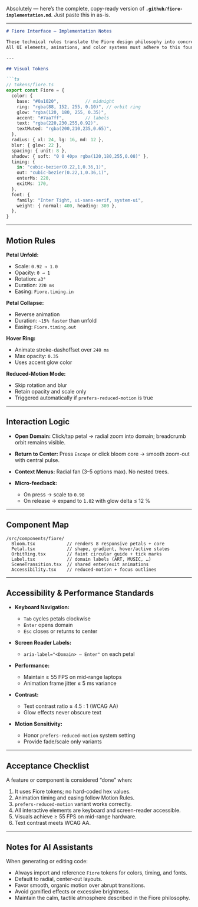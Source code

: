 Absolutely — here’s the complete, copy-ready version of **`.github/fiore-implementation.md`**.
Just paste this in as-is.

---

````md
# Fiore Interface — Implementation Notes

These technical rules translate the Fiore design philosophy into concrete code behavior.  
All UI elements, animations, and color systems must adhere to this foundation.

---

## Visual Tokens

```ts
// tokens/fiore.ts
export const Fiore = {
  color: {
    base: "#0a1020",          // midnight
    ring: "rgba(88, 152, 255, 0.10)", // orbit ring
    glow: "rgba(120, 180, 255, 0.35)",
    accent: "#7aa7ff",        // labels
    text: "rgba(220,230,255,0.92)",
    textMuted: "rgba(200,210,235,0.65)",
  },
  radius: { xl: 24, lg: 16, md: 12 },
  blur: { glow: 22 },
  spacing: { unit: 8 },
  shadow: { soft: "0 0 40px rgba(120,180,255,0.08)" },
  timing: {
    in: "cubic-bezier(0.22,1,0.36,1)",
    out: "cubic-bezier(0.22,1,0.36,1)",
    enterMs: 220,
    exitMs: 170,
  },
  font: {
    family: "Inter Tight, ui-sans-serif, system-ui",
    weight: { normal: 400, heading: 300 },
  },
}
````

---

## Motion Rules

**Petal Unfold:**

* Scale: `0.92 → 1.0`
* Opacity: `0 → 1`
* Rotation: `±3°`
* Duration: `220 ms`
* Easing: `Fiore.timing.in`

**Petal Collapse:**

* Reverse animation
* Duration: `~15% faster` than unfold
* Easing: `Fiore.timing.out`

**Hover Ring:**

* Animate stroke-dashoffset over `240 ms`
* Max opacity: `0.35`
* Uses accent glow color

**Reduced-Motion Mode:**

* Skip rotation and blur
* Retain opacity and scale only
* Triggered automatically if `prefers-reduced-motion` is true

---

## Interaction Logic

* **Open Domain:** Click/tap petal → radial zoom into domain; breadcrumb orbit remains visible.
* **Return to Center:** Press `Escape` or click bloom core → smooth zoom-out with central pulse.
* **Context Menus:** Radial fan (3–5 options max). No nested trees.
* **Micro-feedback:**

  * On press → scale to `0.98`
  * On release → expand to `1.02` with glow delta ≤ 12 %

---

## Component Map

```
/src/components/fiore/
  Bloom.tsx            // renders 8 responsive petals + core
  Petal.tsx            // shape, gradient, hover/active states
  OrbitRing.tsx        // faint circular guide + tick marks
  Label.tsx            // domain labels (ART, MUSIC, …)
  SceneTransition.tsx  // shared enter/exit animations
  Accessibility.tsx    // reduced-motion + focus outlines
```

---

## Accessibility & Performance Standards

* **Keyboard Navigation:**

  * `Tab` cycles petals clockwise
  * `Enter` opens domain
  * `Esc` closes or returns to center
* **Screen Reader Labels:**

  * `aria-label="<Domain> – Enter"` on each petal
* **Performance:**

  * Maintain ≥ 55 FPS on mid-range laptops
  * Animation frame jitter ≤ 5 ms variance
* **Contrast:**

  * Text contrast ratio ≥ 4.5 : 1 (WCAG AA)
  * Glow effects never obscure text
* **Motion Sensitivity:**

  * Honor `prefers-reduced-motion` system setting
  * Provide fade/scale only variants

---

## Acceptance Checklist

A feature or component is considered “done” when:

1. It uses Fiore tokens; no hard-coded hex values.
2. Animation timing and easing follow Motion Rules.
3. `prefers-reduced-motion` variant works correctly.
4. All interactive elements are keyboard and screen-reader accessible.
5. Visuals achieve ≥ 55 FPS on mid-range hardware.
6. Text contrast meets WCAG AA.

---

## Notes for AI Assistants

When generating or editing code:

* Always import and reference `Fiore` tokens for colors, timing, and fonts.
* Default to radial, center-out layouts.
* Favor smooth, organic motion over abrupt transitions.
* Avoid gamified effects or excessive brightness.
* Maintain the calm, tactile atmosphere described in the Fiore philosophy.

